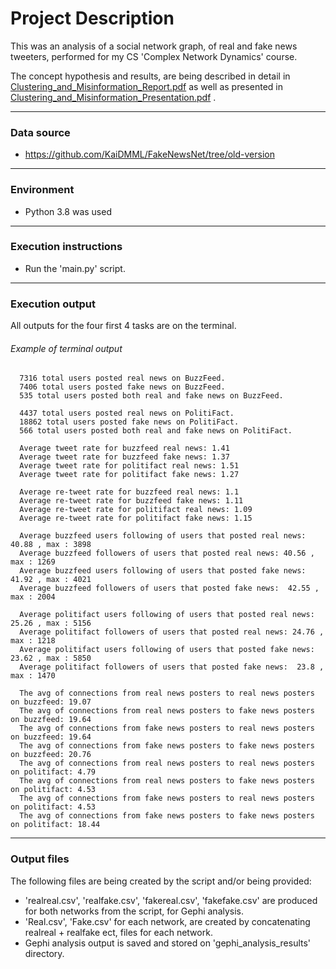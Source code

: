 # Project Description

This was an analysis of a social network graph, of real and fake news tweeters,
performed for my CS 'Complex Network Dynamics' course.

The concept hypothesis and results, are being described in detail in 
[Clustering_and_Misinformation_Report.pdf](Clustering_and_Misinformation_Report.pdf) 
as well as presented in 
[Clustering_and_Misinformation_Presentation.pdf](Clustering_and_Misinformation_Presentation.pdf)
.

---

### Data source

- https://github.com/KaiDMML/FakeNewsNet/tree/old-version

---

### Environment

- Python 3.8 was used

---

### Execution instructions

- Run the 'main.py' script.

---

### Execution output

All outputs for the four first 4 tasks are on the terminal. 

###### Example of terminal output

      7316 total users posted real news on BuzzFeed.
      7406 total users posted fake news on BuzzFeed.
      535 total users posted both real and fake news on BuzzFeed.
      
      4437 total users posted real news on PolitiFact.
      18862 total users posted fake news on PolitiFact.
      566 total users posted both real and fake news on PolitiFact.
      
      Average tweet rate for buzzfeed real news: 1.41
      Average tweet rate for buzzfeed fake news: 1.37
      Average tweet rate for politifact real news: 1.51
      Average tweet rate for politifact fake news: 1.27
      
      Average re-tweet rate for buzzfeed real news: 1.1
      Average re-tweet rate for buzzfeed fake news: 1.11
      Average re-tweet rate for politifact real news: 1.09
      Average re-tweet rate for politifact fake news: 1.15
      
      Average buzzfeed users following of users that posted real news: 40.88 , max : 3898
      Average buzzfeed followers of users that posted real news: 40.56 , max : 1269
      Average buzzfeed users following of users that posted fake news:  41.92 , max : 4021
      Average buzzfeed followers of users that posted fake news:  42.55 , max : 2004
      
      Average politifact users following of users that posted real news: 25.26 , max : 5156
      Average politifact followers of users that posted real news: 24.76 , max : 1218
      Average politifact users following of users that posted fake news:  23.62 , max : 5850
      Average politifact followers of users that posted fake news:  23.8 , max : 1470
      
      The avg of connections from real news posters to real news posters on buzzfeed: 19.07
      The avg of connections from real news posters to fake news posters on buzzfeed: 19.64
      The avg of connections from fake news posters to real news posters on buzzfeed: 19.64
      The avg of connections from fake news posters to fake news posters on buzzfeed: 20.76
      The avg of connections from real news posters to real news posters on politifact: 4.79
      The avg of connections from real news posters to fake news posters on politifact: 4.53
      The avg of connections from fake news posters to real news posters on politifact: 4.53
      The avg of connections from fake news posters to fake news posters on politifact: 18.44

--- 

### Output files

The following files are being created by the script and/or being provided:
- 'realreal.csv', 'realfake.csv', 'fakereal.csv',
'fakefake.csv' are produced for both networks from the script, for Gephi 
analysis.
- 'Real.csv', 'Fake.csv' for each network, are created by concatenating 
realreal + realfake ect, files for each network.
- Gephi analysis output is saved and stored on 'gephi_analysis_results' 
directory.
